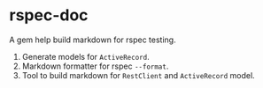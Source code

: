 # rspec-doc

A gem help build markdown for rspec testing.

1. Generate models for `ActiveRecord`.
2. Markdown formatter for rspec `--format`.
3. Tool to build markdown for `RestClient` and `ActiveRecord` model.
